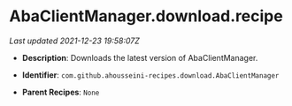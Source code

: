 # AbaClientManager.download.recipe

_Last updated 2021-12-23 19:58:07Z_

- **Description**: Downloads the latest version of AbaClientManager.

- **Identifier**: `com.github.ahousseini-recipes.download.AbaClientManager`

- **Parent Recipes**: `None`